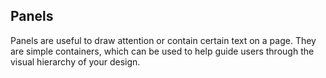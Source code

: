 ## Panels

Panels are useful to draw attention or contain certain text on a page. They are simple containers, which can be used to help guide users through the visual hierarchy of your design.
